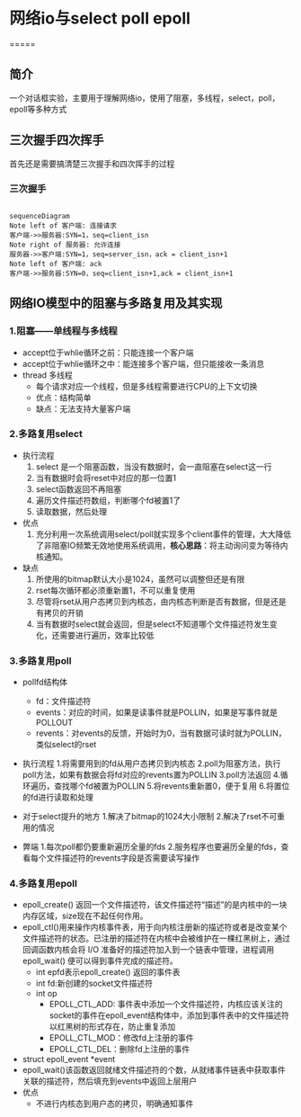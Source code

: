 # 网络io与select poll epoll
=====

## 简介
   一个对话框实验，主要用于理解网络io，使用了阻塞，多线程，select，poll，epoll等多种方式 
## 三次握手四次挥手

首先还是需要搞清楚三次握手和四次挥手的过程

### 三次握手

```mermaid

sequenceDiagram
Note left of 客户端: 连接请求
客户端->>服务器:SYN=1，seq=client_isn
Note right of 服务器: 允许连接
服务器->>客户端:SYN=1，seq=server_isn，ack = client_isn+1
Note left of 客户端: ack
客户端->>服务器:SYN=0，seq=client_isn+1,ack = client_isn+1
```
## 网络IO模型中的阻塞与多路复用及其实现

### 1.阻塞——单线程与多线程
  * accept位于whlie循环之前：只能连接一个客户端
  * accept位于whlie循环之中：能连接多个客户端，但只能接收一条消息
  * thread 多线程
    * 每个请求对应一个线程，但是多线程需要进行CPU的上下文切换
    * 优点：结构简单
    * 缺点：无法支持大量客户端
### 2.多路复用select
* 执行流程
    1. select 是一个阻塞函数，当没有数据时，会一直阻塞在select这一行
    2. 当有数据时会将reset中对应的那一位置1
    3. select函数返回不再阻塞
    4. 遍历文件描述符数组，判断哪个fd被置1了
    5. 读取数据，然后处理
* 优点
    1. 充分利用一次系统调用select/poll就实现多个client事件的管理，大大降低了非阻塞IO频繁无效地使用系统调用，**核心思路**：将主动询问变为等待内核通知。
* 缺点
    1. 所使用的bitmap默认大小是1024，虽然可以调整但还是有限
    2. rset每次循环都必须重新置1，不可以重复使用
    3. 尽管将rset从用户态拷贝到内核态，由内核态判断是否有数据，但是还是有拷贝的开销
    4. 当有数据时select就会返回，但是select不知道哪个文件描述符发生变化，还需要进行遍历，效率比较低
### 3.多路复用poll
  * pollfd结构体
    * fd：文件描述符
    * events：对应的时间，如果是读事件就是POLLIN，如果是写事件就是POLLOUT
    * revents：对events的反馈，开始时为0，当有数据可读时就为POLLIN，类似select的rset

  * 执行流程
    1.将需要用到的fd从用户态拷贝到内核态
    2.poll为阻塞方法，执行poll方法，如果有数据会将fd对应的revents置为POLLIN
    3.poll方法返回
    4.循环遍历，查找哪个fd被置为POLLIN
    5.将revents重新置0，便于复用
    6.将置位的fd进行读取和处理
  * 对于select提升的地方
    1.解决了bitmap的1024大小限制
    2.解决了rset不可重用的情况
  * 弊端
    1.每次poll都仍要重新遍历全量的fds
    2.服务程序也要遍历全量的fds，查看每个文件描述符的revents字段是否需要读写操作
### 4.多路复用epoll
* epoll_create() 返回一个文件描述符，该文件描述符“描述”的是内核中的一块内存区域，size现在不起任何作用。
* epoll_ctl()用来操作内核事件表，用于向内核注册新的描述符或者是改变某个文件描述符的状态。已注册的描述符在内核中会被维护在一棵红黑树上，通过回调函数内核会将 I/O 准备好的描述符加入到一个链表中管理，进程调用epoll_wait() 便可以得到事件完成的描述符。
  * int epfd表示epoll_create() 返回的事件表
  * int fd:新创建的socket文件描述符
  * int op
      * EPOLL_CTL_ADD: 事件表中添加一个文件描述符，内核应该关注的socket的事件在epoll_event结构体中，添加到事件表中的文件描述符以红黑树的形式存在，防止重复添加
      * EPOLL_CTL_MOD：修改fd上注册的事件
      * EPOLL_CTL_DEL：删除fd上注册的事件
* struct epoll_event *event
* epoll_wait()该函数返回就绪文件描述符的个数，从就绪事件链表中获取事件关联的描述符，然后填充到events中返回上层用户
* 优点
    * 不进行内核态到用户态的拷贝，明确通知事件

    




